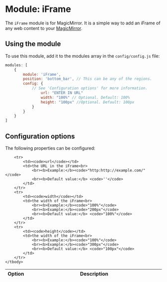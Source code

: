 # Module: iFrame
The `iFrame` module is for MagicMirror. It is a simple way to add an iFrame of any web content to your [MagicMirror](https://github.com/MichMich/MagicMirror).
## Using the module

To use this module, add it to the modules array in the `config/config.js` file:
````javascript
modules: [
	{
		module: 'iFrame',
		position: 'bottom_bar',	// This can be any of the regions.
		config: {
			// See 'Configuration options' for more information.
				url: "ENTER IN URL"
				width: "100%" // Optional. Default: 100%
				height: "100px" //Optional. Default: 100px
			}
		}
	}
]
````

## Configuration options

The following properties can be configured:


<table width="100%">
	<thead>
		<tr>
			<th>Option</th>
			<th width="100%">Description</th>
		</tr>
	<thead>
	<tbody>

		<tr>
			<td><code>url</code></td>
			<td>the URL in the iFrame<br>
				<br><b>Example:</b><code>"http:http://example.com/" </code>
				<br><b>Default value:</b> <code>''</code>
			</td>
		</tr>
		<tr>
			<td><code>width</code></td>
			<td>the width of the iFrame<br>
				<br><b>Example:</b><code>"100%"</code>
				<br><b>Example:</b><code>"200px"</code>
				<br><b>Default value:</b> <code>"100%"</code>
			</td>
		</tr>
		<tr>
			<td><code>height</code></td>
			<td>the width of the iFrame<br>
				<br><b>Example:</b><code>"100%"</code>
				<br><b>Example:</b><code>"300px"</code>
				<br><b>Default value:</b> <code>"100px"</code>
			</td>
		</tr>
	</tbody>
</table>
